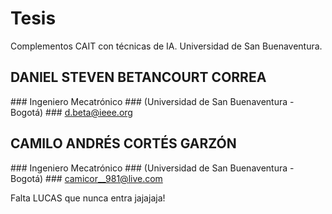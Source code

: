 ﻿# Tesis
Complementos CAIT con técnicas de IA. Universidad de San Buenaventura.

## DANIEL STEVEN BETANCOURT CORREA
### Ingeniero Mecatrónico
### (Universidad de San Buenaventura - Bogotá)
### d.beta@ieee.org

## CAMILO ANDRÉS CORTÉS GARZÓN
### Ingeniero Mecatrónico 
### (Universidad de San Buenaventura - Bogotá)
### camicor__981@live.com

Falta LUCAS que nunca entra jajajaja!
